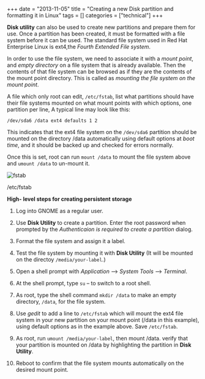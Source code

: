 +++
date = "2013-11-05"
title = "Creating a new Disk partition and formatting it in Linux"
tags = []
categories = ["technical"]
+++

__Disk utility__ can also be used to create new partitions and prepare them for use. Once a partition has been created, it must be formatted with a file system before it can be used. The standard file system used in Red Hat Enterprise Linux is ext4,the _Fourth Extended File system_.

In order to use the file system, we need to associate it with a _mount point_, and _empty directory_ on a file system that is already available. Then the contents of that file system can be browsed as if they are the contents of the mount point directory. This is called as _mounting the file system on the mount point_.

A file which only root can edit, `/etc/fstab`, list what partitions should have their file systems mounted on what mount points with which options, one partition per line, A typical line may look like this:

`/dev/sda6 /data ext4 defaults 1 2`

This indicates that the ext4 file system on the `/dev/sda6` partition should be mounted on the directory /data automatically using default options at _boot time_, and it should be backed up and checked for errors normally.

Once this is set, root can run `mount /data` to mount the file system above and `umount /data` to un-mount it.

![fstab](/images/fstab.jpeg)

/etc/fstab

**High- level steps for creating persistent storage**

1. Log into GNOME as a regular user.

2. Use __Disk Utility__ to create a partition. Enter the root password when prompted by the _Authenticaion is required to create a partition_ dialog.

3. Format the file system and assign it a label.

4. Test the file system by mounting it with __Disk Utility__ (It will be mounted on the directoy `/media/your-label`.)

5. Open a shell prompt with _Application_ —> _System Tools_ —> _Terminal_.

6. At the shell prompt, type `su` – to switch to a root shell.

7. As root, type the shell command `mkdir /data` to make an empty directory, `/data`, for the file system.

8. Use _gedit_ to add a line to `/etc/fstab` which will mount the ext4 file system in your new partition on your mount point (/data in this example), using default options as in the example above. Save `/etc/fstab`.

9. As root, run `umount /media/your-label`, then mount /data. verify that your partition is mounted on /data by highlighting the partition in **Disk Utility**.

10. Reboot to confirm that the file system mounts automatically on the desired mount point.